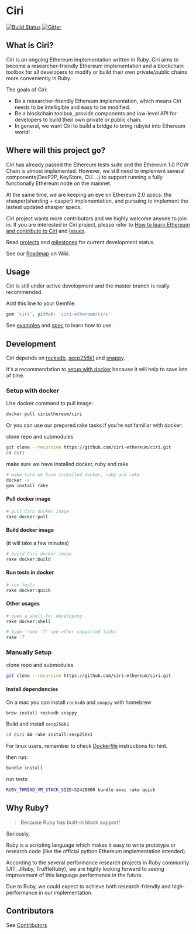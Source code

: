 Ciri
===============
[![Build Status](https://travis-ci.org/ciri-ethereum/ciri.svg?branch=master)](https://travis-ci.org/ciri-ethereum/ciri)
[![Gitter](https://badges.gitter.im/join.svg)](https://gitter.im/ciri-ethereum/Lobby)

What is Ciri?
---------------

Ciri is an ongoing Ethereum implementation written in Ruby. Ciri aims to become a researcher-friendly Ethereum implementation and a blockchain toolbox for all developers to modify or build their own private/public chains more conveniently in Ruby.

The goals of Ciri:

* Be a researcher-friendly Ethereum implementation, which means Ciri needs to be intelligible and easy to be modified.
* Be a blockchain toolbox, provide components and low-level API for developers to build their own private or public chain.
* In general, we want Ciri to build a bridge to bring rubyist into Ethereum world!

Where will this project go?
---------------

Ciri has already passed the Ethereum tests suite and the Ethereum 1.0 POW Chain is almost implemented. However, we still need to implement several components(DevP2P, KeyStore, CLI ...) to support running a fully functionally Ethereum node on the mainnet.

At the same time, we are keeping an eye on Ethereum 2.0 specs: the shasper(sharding + casper) implementation, and pursuing to implement the lastest updated shasper specs.

Ciri project wants more contributors and we highly welcome anyone to join in. If you are interested in Ciri project, please refer to [How to learn Ethereum and contribute to Ciri](https://github.com/ciri-ethereum/ciri/wiki#how-to-learn-ethereum-and-contribute-to-ciri) and [Issues](https://github.com/ciri-ethereum/ciri/issues).

Read [projects](https://github.com/ciri-ethereum/ciri/projects) and [milestones](https://github.com/ciri-ethereum/ciri/milestones) for current development status.

See our [Roadmap](https://github.com/ciri-ethereum/ciri/wiki) on Wiki.

Usage
---------------

Ciri is still under active development and the master branch is really recommended.

Add this line to your Gemfile:

``` ruby
gem 'ciri', github: 'ciri-ethereum/ciri'
```

See [examples](/examples) and [spec](/spec) to learn how to use.

Development
---------------

Ciri depends on [rocksdb](https://github.com/facebook/rocksdb), [secp256k1](https://github.com/bitcoin-core/secp256k1) and [snappy](https://github.com/google/snappy).

It's a recommendation to [setup with docker](#setup-with-docker) because it will help to save lots of time.

### Setup with docker

Use docker command to pull image:

``` bash
docker pull ciriethereum/ciri
```

Or you can use our prepared rake tasks if you're not familiar with docker:

clone repo and submodules

``` bash
git clone --recursive https://github.com/ciri-ethereum/ciri.git
cd ciri
```

make sure we have installed docker, ruby and rake
``` bash
# make sure we have installed docker, ruby and rake
docker -v
gem install rake
```

#### Pull docker image

``` bash
# pull Ciri docker image
rake docker:pull
```

#### Build docker image
(it will take a few minutes)
``` bash
# build Ciri docker image
rake docker:build
```

#### Run tests in docker
``` bash
# run tests
rake docker:quick
```

#### Other usages
``` bash
# open a shell for developing
rake docker:shell

# type 'rake -T' see other supported tasks 
rake -T
``` 

### Manually Setup

clone repo and submodules

``` bash
git clone --recursive https://github.com/ciri-ethereum/ciri.git
```

#### Install dependencies

On a mac you can install `rocksdb` and `snappy` with homebrew

``` bash
brew install rocksdb snappy
```

Build and install `secp256k1`

``` bash
cd ciri && rake install:secp256k1
```

For linux users, remember to check [Dockerfile](/docker) instructions for hint.

then run: 
``` bash
bundle install
```

run tests:
``` bash
RUBY_THREAD_VM_STACK_SIZE=52428800 bundle exec rake quick
```

Why Ruby?
---------------

> Because Ruby has built-in block support!

Seriously, 

Ruby is a scripting language which makes it easy to write prototype or research code (like the official python Ethereum implementation intended).

According to the several performance research projects in Ruby community (JIT, JRuby, TruffleRuby), we are highly looking forward to seeing improvement of this language performance in the future. 

Due to Ruby, we could expect to achieve both research-friendly and high-performance in our implementation.


Contributors
---------------

See [Contributors](https://github.com/ciri-ethereum/ciri/graphs/contributors)
